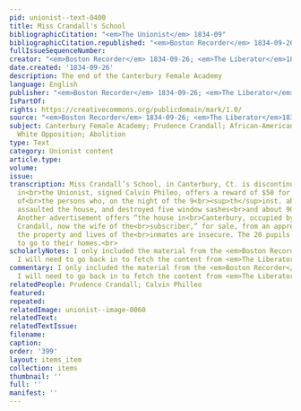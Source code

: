 ```yaml
---
pid: unionist--text-0400
title: Miss Crandall's School
bibliographicCitation: "<em>The Unionist</em> 1834-09"
bibliographicCitation.republished: "<em>Boston Recorder</em> 1834-09-26; <em>The Liberator</em>1834-09-20"
fullIssueSequenceNumber: 
creator: "<em>Boston Recorder</em> 1834-09-26; <em>The Liberator</em>1834-09-20"
date.created: '1834-09-26'
description: The end of the Canterbury Female Academy
language: English
publisher: "<em>Boston Recorder</em> 1834-09-26; <em>The Liberator</em>1834-09-20"
IsPartOf: 
rights: https://creativecommons.org/publicdomain/mark/1.0/
source: "<em>Boston Recorder</em> 1834-09-26; <em>The Liberator</em>1834-09-20"
subject: Canterbury Female Academy; Prudence Crandall; African-American Students;
  White Opposition; Abolition
type: Text
category: Unionist content
article.type: 
volume: 
issue: 
transcription: Miss Crandall’s School, in Canterbury, Ct. is discontinued. An advertisement
  in<br>the Unionist, signed Calvin Phileo, offers a reward of $50 for information
  of<br>the persons who, on the night of the 9<br><sup>th</sup>inst. about 12 o’clock,
  assaulted the house, and destroyed five window sashes<br>and about 90 panes of glass.
  Another advertisement offers “the house in<br>Canterbury, occupied by the late Prudence
  Crandall, now the wife of the<br>subscriber,” for sale, from an apprehension that
  the property and lives of the<br>inmates are insecure. The 20 pupils have been advised
  to go to their homes.<br>
scholarlyNotes: I only included the material from the <em>Boston Recorder</em> 1834-09-26;
  I will need to go back in to fetch the content from <em>The Liberator</em>1834-09-20
commentary: I only included the material from the <em>Boston Recorder</em> 1834-09-26;
  I will need to go back in to fetch the content from <em>The Liberator</em>1834-09-20
relatedPeople: Prudence Crandall; Calvin Philleo
featured: 
repeated: 
relatedImage: unionist--image-0060
relatedText: 
relatedTextIssue: 
filename: 
caption: 
order: '399'
layout: items_item
collection: items
thumbnail: ''
full: ''
manifest: ''
---
```

